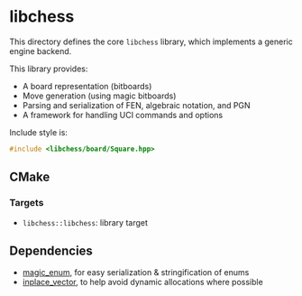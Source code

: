 # libchess

This directory defines the core `libchess` library, which implements a generic engine backend.

This library provides:
* A board representation (bitboards)
* Move generation (using magic bitboards)
* Parsing and serialization of FEN, algebraic notation, and PGN
* A framework for handling UCI commands and options

Include style is:
```cpp
#include <libchess/board/Square.hpp>
```

## CMake

### Targets

* `libchess::libchess`: library target

## Dependencies

* [magic_enum](https://github.com/Neargye/magic_enum), for easy serialization & stringification of enums
* [inplace_vector](https://github.com/bemanproject/inplace_vector/tree/main), to help avoid dynamic allocations where possible
